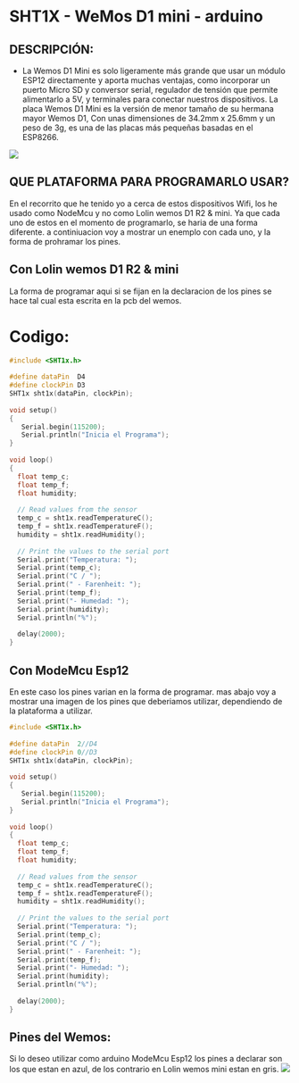 # SHT1X - WeMos D1 mini - arduino

## DESCRIPCIÓN:
- La Wemos D1 Mini es solo ligeramente más grande que usar un módulo ESP12 directamente y aporta muchas ventajas, como incorporar un puerto Micro SD y conversor serial, regulador de tensión que permite alimentarlo a 5V, y terminales para conectar nuestros dispositivos. La placa Wemos D1 Mini es la versión de menor tamaño de su hermana mayor Wemos D1, Con unas dimensiones de 34.2mm x 25.6mm y un peso de 3g, es una de las placas más pequeñas basadas en el ESP8266.

<img src="https://github.com/uagaviria/Wemos-mini/blob/master/img/Wemos-D1-Mini.jpg" />

## QUE PLATAFORMA PARA PROGRAMARLO USAR?
En el recorrito que he tenido yo a cerca de estos dispositivos Wifi, los he usado como NodeMcu y no como Lolin wemos D1 R2 & mini. Ya que cada uno de estos en el momento de programarlo, se haria de una forma diferente. a continiuacion voy a mostrar un enemplo con cada uno, y la forma de prohramar los pines. 

## Con Lolin wemos D1 R2 & mini
La forma de programar aqui si se fijan en la declaracion de los pines se hace tal cual esta escrita en la pcb del wemos.
# Codigo:

```cpp
#include <SHT1x.h>
 
#define dataPin  D4
#define clockPin D3
SHT1x sht1x(dataPin, clockPin);
 
void setup()
{
   Serial.begin(115200); 
   Serial.println("Inicia el Programa");
}
 
void loop()
{
  float temp_c;
  float temp_f;
  float humidity;
 
  // Read values from the sensor
  temp_c = sht1x.readTemperatureC();
  temp_f = sht1x.readTemperatureF();
  humidity = sht1x.readHumidity();
 
  // Print the values to the serial port
  Serial.print("Temperatura: ");
  Serial.print(temp_c);
  Serial.print("C / ");
  Serial.print(" - Farenheit: ");
  Serial.print(temp_f);
  Serial.print("- Humedad: ");
  Serial.print(humidity);
  Serial.println("%");
 
  delay(2000);
}
```
## Con ModeMcu Esp12
En este caso los pines varian en la forma de programar. mas abajo voy a mostrar una imagen de los pines que deberiamos utilizar, dependiendo de la plataforma a utilizar.
```cpp
#include <SHT1x.h>
 
#define dataPin  2//D4
#define clockPin 0//D3
SHT1x sht1x(dataPin, clockPin);
 
void setup()
{
   Serial.begin(115200); 
   Serial.println("Inicia el Programa");
}
 
void loop()
{
  float temp_c;
  float temp_f;
  float humidity;
 
  // Read values from the sensor
  temp_c = sht1x.readTemperatureC();
  temp_f = sht1x.readTemperatureF();
  humidity = sht1x.readHumidity();
 
  // Print the values to the serial port
  Serial.print("Temperatura: ");
  Serial.print(temp_c);
  Serial.print("C / ");
  Serial.print(" - Farenheit: ");
  Serial.print(temp_f);
  Serial.print("- Humedad: ");
  Serial.print(humidity);
  Serial.println("%");
 
  delay(2000);
}
```


 ## Pines del Wemos:
 Si lo deseo utilizar como arduino ModeMcu Esp12 los pines a declarar son los que estan en azul, de los contrario en Lolin wemos mini estan en gris.
<img src="https://github.com/uagaviria/Wemos-mini/blob/master/img/Wemos_pin.png" />






